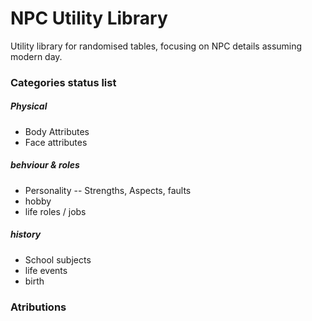 # NPC Utility Library

Utility library for randomised tables, focusing on NPC details assuming modern day.

### Categories status list

##### Physical

- Body Attributes
- Face attributes

##### behviour & roles

- Personality -- Strengths, Aspects, faults
- hobby
- life roles / jobs

##### history
- School subjects
- life events
- birth 

### Atributions
